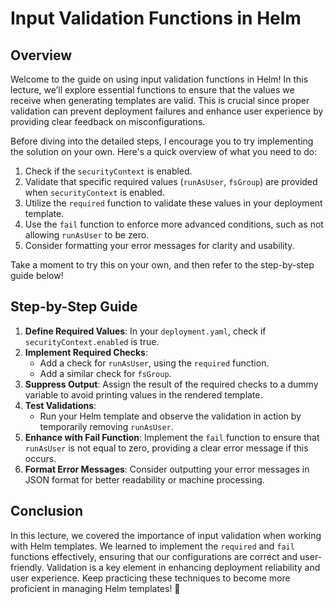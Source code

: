 # Input Validation Functions in Helm

## Overview

Welcome to the guide on using input validation functions in Helm! In this lecture, we’ll explore essential functions to ensure that the values we receive when generating templates are valid. This is crucial since proper validation can prevent deployment failures and enhance user experience by providing clear feedback on misconfigurations.

Before diving into the detailed steps, I encourage you to try implementing the solution on your own. Here's a quick overview of what you need to do:

1. Check if the `securityContext` is enabled.
2. Validate that specific required values (`runAsUser`, `fsGroup`) are provided when `securityContext` is enabled.
3. Utilize the `required` function to validate these values in your deployment template.
4. Use the `fail` function to enforce more advanced conditions, such as not allowing `runAsUser` to be zero.
5. Consider formatting your error messages for clarity and usability.

Take a moment to try this on your own, and then refer to the step-by-step guide below!

## Step-by-Step Guide

1. **Define Required Values**: In your `deployment.yaml`, check if `securityContext.enabled` is true.
2. **Implement Required Checks**:
   - Add a check for `runAsUser`, using the `required` function.
   - Add a similar check for `fsGroup`.
3. **Suppress Output**: Assign the result of the required checks to a dummy variable to avoid printing values in the rendered template.
4. **Test Validations**:
   - Run your Helm template and observe the validation in action by temporarily removing `runAsUser`.
5. **Enhance with Fail Function**: Implement the `fail` function to ensure that `runAsUser` is not equal to zero, providing a clear error message if this occurs.
6. **Format Error Messages**: Consider outputting your error messages in JSON format for better readability or machine processing.

## Conclusion

In this lecture, we covered the importance of input validation when working with Helm templates. We learned to implement the `required` and `fail` functions effectively, ensuring that our configurations are correct and user-friendly. Validation is a key element in enhancing deployment reliability and user experience. Keep practicing these techniques to become more proficient in managing Helm templates! 🚀
